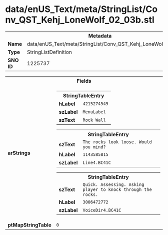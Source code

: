 <h1>data/enUS_Text/meta/StringList/Conv_QST_Kehj_LoneWolf_02_03b.stl</h1><table><tr><th colspan="100%">Metadata</th></tr><tr><td><b>Name</b></td><td>data/enUS_Text/meta/StringList/Conv_QST_Kehj_LoneWolf_02_03b.stl</td></tr><tr><td><b>Type</b></td><td>StringListDefinition</td></tr><tr><td><b>SNO ID</b></td><td>1225737</td></tr></table>

<table><tr><th colspan="100%">Fields</th></tr><tr><td><b>arStrings</b></td><td><table><tr><th colspan="100%">StringTableEntry</th></tr><tr><td><b>hLabel</b></td><td><code>4215274549</code></td></tr><tr><td><b>szLabel</b></td><td><code>MenuLabel</code></td></tr><tr><td><b>szText</b></td><td><code>Rock Wall</code></td></tr></table>


<table><tr><th colspan="100%">StringTableEntry</th></tr><tr><td><b>szText</b></td><td><code>The rocks look loose. Would you mind?</code></td></tr><tr><td><b>hLabel</b></td><td><code>1143585815</code></td></tr><tr><td><b>szLabel</b></td><td><code>Line4.BC41C</code></td></tr></table>


<table><tr><th colspan="100%">StringTableEntry</th></tr><tr><td><b>szText</b></td><td><code>Quick. Assessing. Asking player to knock through the rocks.</code></td></tr><tr><td><b>hLabel</b></td><td><code>3006472772</code></td></tr><tr><td><b>szLabel</b></td><td><code>VoiceDir4.BC41C</code></td></tr></table>


</td></tr><tr><td><b>ptMapStringTable</b></td><td><code>0</code></td></tr></table>

